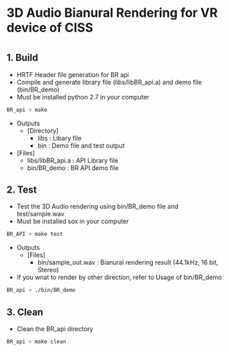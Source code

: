 # 3D Audio Bianural Rendering for VR device of CISS
#
## 1. Build 
+ HRTF Header file generation for BR api
+ Compile and generate library file (libs/libBR_api.a) and demo file (bin/BR_demo)
+ Must be installed python 2.7 in your computer
```sh
BR_api > make
```

+ Outputs
  + [Directory]
    + libs		: Libary file
    + bin		: Demo file and test output
+ [Files]
  + libs/libBR_api.a	: API Library file
  + bin/BR_demo		: BR API demo file

## 2. Test
+ Test the 3D Audio rendering using bin/BR_demo file and test/sample.wav
+ Must be installed sox in your computer
```sh
BR_API > make test
```

+ Outputs
  + [Files]
    + bin/sample_out.wav	: Bianural rendering result (44.1kHz, 16 bit, Stereo) 
+ If you wnat to render by other direction, refer to Usage of bin/BR_demo
```sh
BR_api > ./bin/BR_demo
```

## 3. Clean
+ Clean the BR_api directory
```sh
BR_api > make clean
```
